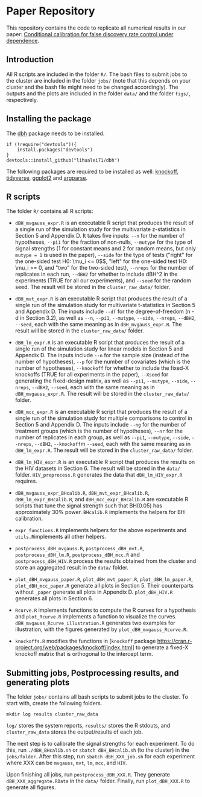 # Paper Repository

This repository contains the code to replicate all numerical results in our paper: [Conditional calibration for false discovery rate control under dependence](https://arxiv.org/abs/2007.10438).

## Introduction
All R scripts are included in the folder `R/`. The bash files to submit jobs to the cluster are included in the folder `jobs/` (note that this depends on your cluster and the bash file might need to be changed accordingly). The outputs and the plots are included in the folder `data/` and the folder `figs/`, respectively. 

## Installing the package
The [dbh](https://github.com/lihualei71/dbh) package needs to be installed.
```
if (!require("devtools")){
    install.packages("devtools")
}
devtools::install_github("lihualei71/dbh")
```

The following packages are required to be installed as well: [knockoff](https://cran.r-project.org/web/packages/knockoff/index.html), [tidyverse](https://www.tidyverse.org/), [ggplot2](https://ggplot2.tidyverse.org/) and [argparse](https://cran.r-project.org/web/packages/argparse/index.html).

## R scripts
The folder `R/` contains all R scripts:

<!-- - `dBH_mvgauss.R`, `dBH_mvgauss_qc.R`, `dBH_mvgauss_qc_grid.R` implement dBH and dBH$$^2$$ for multivariate z-statistics; `dBH_mvt.R`, `dBH_mvt_qc.R`, `dBH_mvt_qc_grid.R` implement dBH and dBH2 for multivariate t-statistics; `dBH_lm.R` implements dBH and dBH2 for linear models. `dBH_mvgauss_gf.R`, `dBH_mvgauss_gf_grid.R`, `dBH_mvt_gf.R` and `dBH_mvt_gf_grid.R` implement another version of dBH using a different \tau(c; X) which is not discussed in the paper. `RBH_homotopy.cpp`, `compute_knots_mvgauss.R`, `compute_knots_mvt.R` and `dBH_utils` implement intermediate functions for the aforementioned ones. All these files will be integrated into the dBH package and removed from this repo.  -->

- `dBH_mvgauss_expr.R` is an executable R script that produces the result of a single run of the simulation study for the multivariate z-statistics in Section 5 and Appendix D. It takes five inputs: `--n` for the number of hypotheses, `--pi1` for the fraction of non-nulls, `--mutype` for the type of signal strengths (1 for constant means and 2 for random means, but only `mutype = 1` is used in the paper), `--side` for the type of tests ("right" for the one-sided test H0: \mu_i <= 0$$, "left" for the one-sided test H0: \mu_i >= 0, and "two" for the two-sided test), `--nreps` for the number of replicates in each run, `--dBH2` for whether to include dBH^2 in the experiments (TRUE for all our experiments), and `--seed` for the random seed. The result will be stored in the `cluster_raw_data/` folder.

- `dBH_mvt_expr.R` is an executable R script that produces the result of a single run of the simulation study for multivariate t-statistics in Section 5 and Appendix D. The inputs include `--df` for the degree-of-freedom (n - d in Section 3.2), as well as `--n`, `--pi1`, `--mutype`, `--side`, `--nreps`, `--dBH2`, `--seed`, each with the same meaning as in `dBH_mvgauss_expr.R`. The result will be stored in the `cluster_raw_data/` folder. 

- `dBH_lm_expr.R` is an executable R script that produces the result of a single run of the simulation study for linear models in Section 5 and Appendix D. The inputs include `--n` for the sample size (instead of the number of hypotheses), `--p` for the number of covariates (which is the number of hypotheses), `--knockoff` for whether to include the fixed-X knockoffs (TRUE for all experiments in the paper), `--Xseed` for generating the fixed-design matrix, as well as `--pi1`, `--mutype`, `--side`, `--nreps`, `--dBH2`, `--seed`, each with the same meaning as in `dBH_mvgauss_expr.R`. The result will be stored in the `cluster_raw_data/` folder.

- `dBH_mcc_expr.R` is an executable R script that produces the result of a single run of the simulation study for multiple comparisons to control in Section 5 and Appendix D. The inputs include `--ng` for the number of treatment groups (which is the number of hypotheses), `--nr` for the number of replicates in each group, as well as `--pi1`, `--mutype`, `--side`, `--nreps`, `--dBH2`, `--knockoff`m `--seed`, each with the same meaning as in `dBH_lm_expr.R`. The result will be stored in the `cluster_raw_data/` folder.

- `dBH_lm_HIV_expr.R` is an executable R script that produces the results on the HIV datasets in Section 6. The result will be stored in the `data/` folder. `HIV_preprocess.R` generates the data that `dBH_lm_HIV_expr.R` requires.

- `dBH_mvgauss_expr_BHcalib.R`, `dBH_mvt_expr_BHcalib.R`, `dBH_lm_expr_BHcalib.R`, and `dBH_mcc_expr_BHcalib.R` are executable R scripts that tune the signal strength such that BH(0.05) has approximately 30% power. `BHcalib.R` implements the helpers for BH calibration.

- `expr_functions.R` implements helpers for the above experiments and `utils.R`implements all other helpers.

- `postprocess_dBH_mvgauss.R`, `postprocess_dBH_mvt.R`, `postprocess_dBH_lm.R`, `postprocess_dBH_mcc.R` and `postprocess_dBH_HIV.R` process the results obtained from the cluster and store an aggregated result in the `data/` folder.

- `plot_dBH_mvgauss_paper.R`, `plot_dBH_mvt_paper.R`, `plot_dBH_lm_paper.R`, `plot_dBH_mcc_paper.R` generate all plots in Section 5. Their counterparts without `_paper` generate all plots in Appendix D. `plot_dBH_HIV.R` generates all plots in Section 6.

- `Rcurve.R` implements functions to compute the R curves for a hypothesis and `plot_Rcurve.R` implements a function to visualize the curves. `dBH_mvgauss_Rcurve_illustration.R` generates two examples for illustration, with the figures generated by `plot_dBH_mvgauss_Rcurve.R`.

- `knockoffs.R` modifies the functions in [`knockoff` package https://cran.r-project.org/web/packages/knockoff/index.html] to generate a fixed-X knockoff matrix that is orthogonal to the intercept term. 

## Submitting jobs, Postprocessing results, and generating plots

The folder `jobs/` contains all bash scripts to submit jobs to the cluster. To start with, create the following folders.
```
mkdir log results cluster_raw_data
```
`log/` stores the system reports, `results/` stores the R stdouts, and `cluster_raw_data` stores the output/results of each job.

The next step is to calibrate the signal strengths for each experiment. To do this, run `./dBH_BHcalib.sh` or `sbatch dBH_BHcalib.sh` (to the cluster) in the `jobs/folder`. After this step, run `sbatch dBH_XXX_job.sh` for each experiment where XXX can be `mvgauss`, `mvt`, `lm`, `mcc`, and `HIV`.

Upon finishing all jobs, run `postprocess_dBH_XXX.R`. They generate `dBH_XXX_aggregate.RData` in the `data/` folder. Finally, run `plot_dBH_XXX.R` to generate all figures. 
